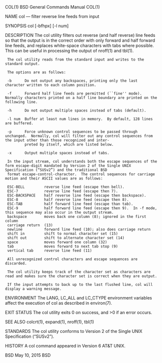 COL(1)                                                                         BSD General Commands Manual                                                                         COL(1)

NAME
     col — filter reverse line feeds from input

SYNOPSIS
     col [-bfhpx] [-l num]

DESCRIPTION
     The col utility filters out reverse (and half reverse) line feeds so that the output is in the correct order with only forward and half forward line feeds, and replaces white-space
     characters with tabs where possible.  This can be useful in processing the output of nroff(1) and tbl(1).

     The col utility reads from the standard input and writes to the standard output.

     The options are as follows:

     -b      Do not output any backspaces, printing only the last character written to each column position.

     -f      Forward half line feeds are permitted (``fine'' mode).  Normally characters printed on a half line boundary are printed on the following line.

     -h      Do not output multiple spaces instead of tabs (default).

     -l num  Buffer at least num lines in memory.  By default, 128 lines are buffered.

     -p      Force unknown control sequences to be passed through unchanged.  Normally, col will filter out any control sequences from the input other than those recognized and inter‐
             preted by itself, which are listed below.

     -x      Output multiple spaces instead of tabs.

     In the input stream, col understands both the escape sequences of the form escape-digit mandated by Version 2 of the Single UNIX Specification (“SUSv2”) and the traditional BSD
     format escape-control-character.  The control sequences for carriage motion and their ASCII values are as follows:

     ESC-BELL         reverse line feed (escape then bell).
     ESC-7            reverse line feed (escape then 7).
     ESC-BACKSPACE    half reverse line feed (escape then backspace).
     ESC-8            half reverse line feed (escape then 8).
     ESC-TAB          half forward line feed (escape than tab).
     ESC-9            half forward line feed (escape then 9).  In -f mode, this sequence may also occur in the output stream.
     backspace        moves back one column (8); ignored in the first column
     carriage return  (13)
     newline          forward line feed (10); also does carriage return
     shift in         shift to normal character set (15)
     shift out        shift to alternate character set (14)
     space            moves forward one column (32)
     tab              moves forward to next tab stop (9)
     vertical tab     reverse line feed (11)

     All unrecognized control characters and escape sequences are discarded.

     The col utility keeps track of the character set as characters are read and makes sure the character set is correct when they are output.

     If the input attempts to back up to the last flushed line, col will display a warning message.

ENVIRONMENT
     The LANG, LC_ALL and LC_CTYPE environment variables affect the execution of col as described in environ(7).

EXIT STATUS
     The col utility exits 0 on success, and >0 if an error occurs.

SEE ALSO
     colcrt(1), expand(1), nroff(1), tbl(1)

STANDARDS
     The col utility conforms to Version 2 of the Single UNIX Specification (“SUSv2”).

HISTORY
     A col command appeared in Version 6 AT&T UNIX.

BSD                                                                                    May 10, 2015                                                                                   BSD
